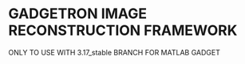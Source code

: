 GADGETRON IMAGE RECONSTRUCTION FRAMEWORK
=========================================

ONLY TO USE WITH 3.17_stable BRANCH FOR MATLAB GADGET
